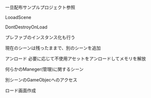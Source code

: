

一旦配布サンプルプロジェクト参照


LooadScene

DontDestroyOnLoad

プレファブのインスタンス化も行う

現在のシーンは残ったままで、別のシーンを追加

アンロード  必要に応じて不使用アセットをアンロードしてメモリを解放

何らかのManeger(管理)に関するシーン

別シーンのGameObjecへのアクセス



ロード画面作成